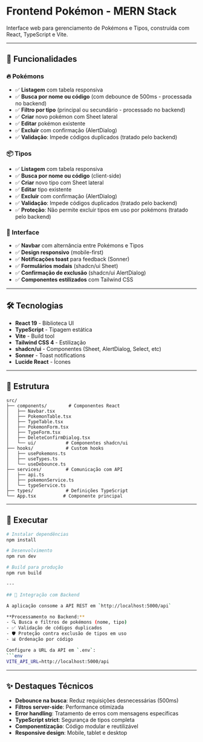 # Frontend Pokémon - MERN Stack

Interface web para gerenciamento de Pokémons e Tipos, construída com React, TypeScript e Vite.

---

## 🎯 Funcionalidades

### 🔥 Pokémons
- ✅ **Listagem** com tabela responsiva
- ✅ **Busca por nome ou código** (com debounce de 500ms - processada no backend)
- ✅ **Filtro por tipo** (principal ou secundário - processado no backend)
- ✅ **Criar** novo pokémon com Sheet lateral
- ✅ **Editar** pokémon existente
- ✅ **Excluir** com confirmação (AlertDialog)
- ✅ **Validação**: Impede códigos duplicados (tratado pelo backend)

### 📦 Tipos
- ✅ **Listagem** com tabela responsiva
- ✅ **Busca por nome ou código** (client-side)
- ✅ **Criar** novo tipo com Sheet lateral
- ✅ **Editar** tipo existente
- ✅ **Excluir** com confirmação (AlertDialog)
- ✅ **Validação**: Impede códigos duplicados (tratado pelo backend)
- ✅ **Proteção**: Não permite excluir tipos em uso por pokémons (tratado pelo backend)

### 🎨 Interface
- ✅ **Navbar** com alternância entre Pokémons e Tipos
- ✅ **Design responsivo** (mobile-first)
- ✅ **Notificações toast** para feedback (Sonner)
- ✅ **Formulários modais** (shadcn/ui Sheet)
- ✅ **Confirmação de exclusão** (shadcn/ui AlertDialog)
- ✅ **Componentes estilizados** com Tailwind CSS

---

## 🛠️ Tecnologias

- **React 19** - Biblioteca UI
- **TypeScript** - Tipagem estática
- **Vite** - Build tool
- **Tailwind CSS 4** - Estilização
- **shadcn/ui** - Componentes (Sheet, AlertDialog, Select, etc)
- **Sonner** - Toast notifications
- **Lucide React** - Ícones

---

## 📂 Estrutura

```
src/
├── components/        # Componentes React
│   ├── Navbar.tsx
│   ├── PokemonTable.tsx
│   ├── TypeTable.tsx
│   ├── PokemonForm.tsx
│   ├── TypeForm.tsx
│   ├── DeleteConfirmDialog.tsx
│   └── ui/           # Componentes shadcn/ui
├── hooks/            # Custom hooks
│   ├── usePokemons.ts
│   ├── useTypes.ts
│   └── useDebounce.ts
├── services/         # Comunicação com API
│   ├── api.ts
│   ├── pokemonService.ts
│   └── typeService.ts
├── types/            # Definições TypeScript
└── App.tsx          # Componente principal
```

---

## 🚀 Executar

```bash
# Instalar dependências
npm install

# Desenvolvimento
npm run dev

# Build para produção
npm run build

---

## 🔗 Integração com Backend

A aplicação consome a API REST em `http://localhost:5000/api`

**Processamento no Backend:**
- 🔍 Busca e filtros de pokémons (nome, tipo)
- ✅ Validação de códigos duplicados
- 🛡️ Proteção contra exclusão de tipos em uso
- 📊 Ordenação por código

Configure a URL da API em `.env`:
```env
VITE_API_URL=http://localhost:5000/api
```

---

## ✨ Destaques Técnicos

- **Debounce na busca**: Reduz requisições desnecessárias (500ms)
- **Filtros server-side**: Performance otimizada
- **Error handling**: Tratamento de erros com mensagens específicas
- **TypeScript strict**: Segurança de tipos completa
- **Componentização**: Código modular e reutilizável
- **Responsive design**: Mobile, tablet e desktop
